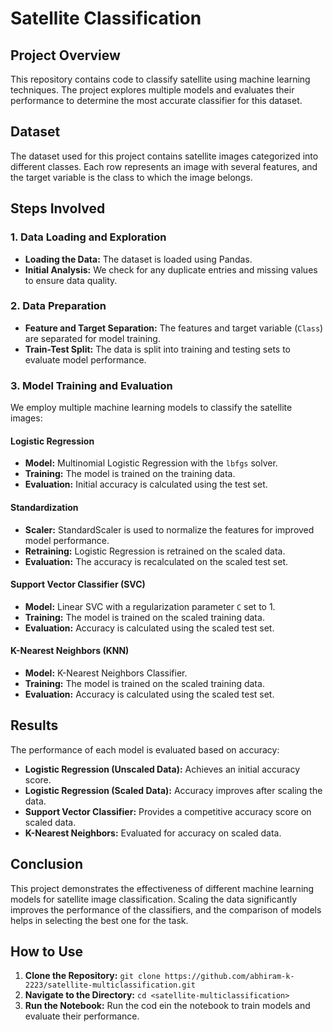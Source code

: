 # Satellite Classification 

## Project Overview

This repository contains code to classify satellite using machine learning techniques. The project explores multiple models and evaluates their performance to determine the most accurate classifier for this dataset.

## Dataset

The dataset used for this project contains satellite images categorized into different classes. Each row represents an image with several features, and the target variable is the class to which the image belongs.

## Steps Involved

### 1. Data Loading and Exploration

- **Loading the Data:** The dataset is loaded using Pandas.
- **Initial Analysis:** We check for any duplicate entries and missing values to ensure data quality.

### 2. Data Preparation

- **Feature and Target Separation:** The features and target variable (`Class`) are separated for model training.
- **Train-Test Split:** The data is split into training and testing sets to evaluate model performance.

### 3. Model Training and Evaluation

We employ multiple machine learning models to classify the satellite images:

#### Logistic Regression

- **Model:** Multinomial Logistic Regression with the `lbfgs` solver.
- **Training:** The model is trained on the training data.
- **Evaluation:** Initial accuracy is calculated using the test set.

#### Standardization

- **Scaler:** StandardScaler is used to normalize the features for improved model performance.
- **Retraining:** Logistic Regression is retrained on the scaled data.
- **Evaluation:** The accuracy is recalculated on the scaled test set.

#### Support Vector Classifier (SVC)

- **Model:** Linear SVC with a regularization parameter `C` set to 1.
- **Training:** The model is trained on the scaled training data.
- **Evaluation:** Accuracy is calculated using the scaled test set.

#### K-Nearest Neighbors (KNN)

- **Model:** K-Nearest Neighbors Classifier.
- **Training:** The model is trained on the scaled training data.
- **Evaluation:** Accuracy is calculated using the scaled test set.

## Results

The performance of each model is evaluated based on accuracy:

- **Logistic Regression (Unscaled Data):** Achieves an initial accuracy score.
- **Logistic Regression (Scaled Data):** Accuracy improves after scaling the data.
- **Support Vector Classifier:** Provides a competitive accuracy score on scaled data.
- **K-Nearest Neighbors:** Evaluated for accuracy on scaled data.

## Conclusion

This project demonstrates the effectiveness of different machine learning models for satellite image classification. Scaling the data significantly improves the performance of the classifiers, and the comparison of models helps in selecting the best one for the task.

## How to Use

1. **Clone the Repository:** `git clone https://github.com/abhiram-k-2223/satellite-multiclassification.git`
2. **Navigate to the Directory:** `cd <satellite-multiclassification>`
4. **Run the Notebook:** Run the cod ein the notebook to train models and evaluate their performance.
